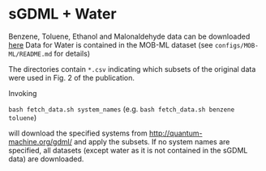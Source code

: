 # sGDML + Water

Benzene, Toluene, Ethanol and Malonaldehyde data can be downloaded [here](http://quantum-machine.org/gdml/)
Data for Water is contained in the MOB-ML dataset (see `configs/MOB-ML/README.md` for details)

The directories contain `*.csv` indicating which subsets of the original data were used in Fig. 2 of the publication.

Invoking 

`bash fetch_data.sh system_names` (e.g. `bash fetch_data.sh benzene toluene`)  

will download the specified systems from http://quantum-machine.org/gdml/ and apply the subsets. If no system names are specified, all datasets (except water as it is not contained in the sGDML data) are downloaded.
